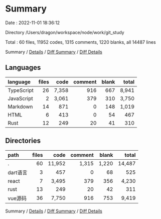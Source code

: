 # Summary

Date : 2022-11-01 18:36:12

Directory /Users/dragon/workspace/node/work/git_study

Total : 60 files,  11952 codes, 1315 comments, 1220 blanks, all 14487 lines

Summary / [Details](details.md) / [Diff Summary](diff.md) / [Diff Details](diff-details.md)

## Languages
| language | files | code | comment | blank | total |
| :--- | ---: | ---: | ---: | ---: | ---: |
| TypeScript | 26 | 7,358 | 916 | 667 | 8,941 |
| JavaScript | 2 | 3,061 | 379 | 310 | 3,750 |
| Markdown | 14 | 871 | 0 | 148 | 1,019 |
| HTML | 6 | 413 | 0 | 54 | 467 |
| Rust | 12 | 249 | 20 | 41 | 310 |

## Directories
| path | files | code | comment | blank | total |
| :--- | ---: | ---: | ---: | ---: | ---: |
| . | 60 | 11,952 | 1,315 | 1,220 | 14,487 |
| dart语言 | 3 | 457 | 0 | 68 | 525 |
| react | 7 | 3,495 | 379 | 356 | 4,230 |
| rust | 13 | 249 | 20 | 42 | 311 |
| vue源码 | 36 | 7,750 | 916 | 753 | 9,419 |

Summary / [Details](details.md) / [Diff Summary](diff.md) / [Diff Details](diff-details.md)